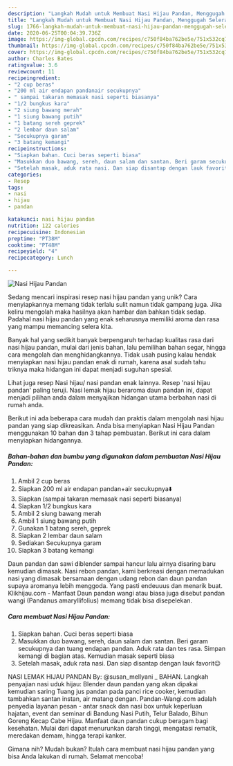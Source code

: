```yaml
---
description: "Langkah Mudah untuk Membuat Nasi Hijau Pandan, Menggugah Selera"
title: "Langkah Mudah untuk Membuat Nasi Hijau Pandan, Menggugah Selera"
slug: 1766-langkah-mudah-untuk-membuat-nasi-hijau-pandan-menggugah-selera
date: 2020-06-25T00:04:39.736Z
image: https://img-global.cpcdn.com/recipes/c750f84ba762be5e/751x532cq70/nasi-hijau-pandan-foto-resep-utama.jpg
thumbnail: https://img-global.cpcdn.com/recipes/c750f84ba762be5e/751x532cq70/nasi-hijau-pandan-foto-resep-utama.jpg
cover: https://img-global.cpcdn.com/recipes/c750f84ba762be5e/751x532cq70/nasi-hijau-pandan-foto-resep-utama.jpg
author: Charles Bates
ratingvalue: 3.6
reviewcount: 11
recipeingredient:
- "2 cup beras"
- "200 ml air endapan pandanair secukupnya"
- " sampai takaran memasak nasi seperti biasanya"
- "1/2 bungkus kara"
- "2 siung bawang merah"
- "1 siung bawang putih"
- "1 batang sereh geprek"
- "2 lembar daun salam"
- "Secukupnya garam"
- "3 batang kemangi"
recipeinstructions:
- "Siapkan bahan. Cuci beras seperti biasa"
- "Masukkan duo bawang, sereh, daun salam dan santan. Beri garam secukupnya dan tuang endapan pandan. Aduk rata dan tes rasa. Simpan kemangi di bagian atas. Kemudian masak seperti biasa"
- "Setelah masak, aduk rata nasi. Dan siap disantap dengan lauk favorit😉"
categories:
- Resep
tags:
- nasi
- hijau
- pandan

katakunci: nasi hijau pandan 
nutrition: 122 calories
recipecuisine: Indonesian
preptime: "PT38M"
cooktime: "PT48M"
recipeyield: "4"
recipecategory: Lunch

---
```



![Nasi Hijau Pandan](https://img-global.cpcdn.com/recipes/c750f84ba762be5e/751x532cq70/nasi-hijau-pandan-foto-resep-utama.jpg)

Sedang mencari inspirasi resep nasi hijau pandan yang unik? Cara menyiapkannya memang tidak terlalu sulit namun tidak gampang juga. Jika keliru mengolah maka hasilnya akan hambar dan bahkan tidak sedap. Padahal nasi hijau pandan yang enak seharusnya memiliki aroma dan rasa yang mampu memancing selera kita.

Banyak hal yang sedikit banyak berpengaruh terhadap kualitas rasa dari nasi hijau pandan, mulai dari jenis bahan, lalu pemilihan bahan segar, hingga cara mengolah dan menghidangkannya. Tidak usah pusing kalau hendak menyiapkan nasi hijau pandan enak di rumah, karena asal sudah tahu triknya maka hidangan ini dapat menjadi suguhan spesial.

Lihat juga resep Nasi hijau/ nasi pandan enak lainnya. Resep &#39;nasi hijau pandan&#39; paling teruji. Nasi lemak hijau beraroma daun pandan ini, dapat menjadi pilihan anda dalam menyajikan hidangan utama berbahan nasi di rumah anda.


Berikut ini ada beberapa cara mudah dan praktis dalam mengolah nasi hijau pandan yang siap dikreasikan. Anda bisa menyiapkan Nasi Hijau Pandan menggunakan 10 bahan dan 3 tahap pembuatan. Berikut ini cara dalam menyiapkan hidangannya.

<!--inarticleads1-->

##### Bahan-bahan dan bumbu yang digunakan dalam pembuatan Nasi Hijau Pandan:

1. Ambil 2 cup beras
1. Siapkan 200 ml air endapan pandan+air secukupnya⬇️
1. Siapkan  (sampai takaran memasak nasi seperti biasanya)
1. Siapkan 1/2 bungkus kara
1. Ambil 2 siung bawang merah
1. Ambil 1 siung bawang putih
1. Gunakan 1 batang sereh, geprek
1. Siapkan 2 lembar daun salam
1. Sediakan Secukupnya garam
1. Siapkan 3 batang kemangi


Daun pandan dan sawi diblender sampai hancur lalu airnya disaring baru kemudian dimasak. Nasi rebon pandan, kami berkreasi dengan memadukan nasi yang dimasak bersamaan dengan udang rebon dan daun pandan supaya aromanya lebih menggoda. Yang pasti endeuuus dan menarik buat. Klikhijau.com - Manfaat Daun pandan wangi atau biasa juga disebut pandan wangi (Pandanus amaryllifolius) memang tidak bisa disepelekan. 

<!--inarticleads2-->

##### Cara membuat Nasi Hijau Pandan:

1. Siapkan bahan. Cuci beras seperti biasa
1. Masukkan duo bawang, sereh, daun salam dan santan. Beri garam secukupnya dan tuang endapan pandan. Aduk rata dan tes rasa. Simpan kemangi di bagian atas. Kemudian masak seperti biasa
1. Setelah masak, aduk rata nasi. Dan siap disantap dengan lauk favorit😉


NASI LEMAK HIJAU PANDAN By: @susan_mellyani _ BAHAN. Langkah penyajian nasi uduk hijau: Blender daun pandan yang akan dipakai kemudian saring Tuang jus pandan pada panci rice cooker, kemudian tambahkan santan instan, air matang dengan. Pandan-Wangi.com adalah penyedia layanan pesan - antar snack dan nasi box untuk keperluan hajatan, event dan seminar di Bandung Nasi Putih, Telur Balado, Bihun Goreng Kecap Cabe Hijau. Manfaat daun pandan cukup beragam bagi kesehatan. Mulai dari dapat menurunkan darah tinggi, mengatasi rematik, meredakan demam, hingga terapi kanker. 

Gimana nih? Mudah bukan? Itulah cara membuat nasi hijau pandan yang bisa Anda lakukan di rumah. Selamat mencoba!
